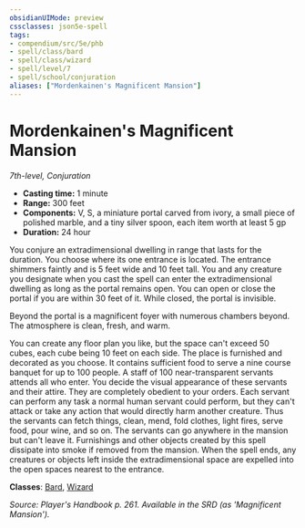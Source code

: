 ```yaml
---
obsidianUIMode: preview
cssclasses: json5e-spell
tags:
- compendium/src/5e/phb
- spell/class/bard
- spell/class/wizard
- spell/level/7
- spell/school/conjuration
aliases: ["Mordenkainen's Magnificent Mansion"]
---
```

# Mordenkainen's Magnificent Mansion
*7th-level, Conjuration*  

- **Casting time:** 1 minute
- **Range:** 300 feet
- **Components:** V, S, a miniature portal carved from ivory, a small piece of polished marble, and a tiny silver spoon, each item worth at least 5 gp
- **Duration:** 24 hour

You conjure an extradimensional dwelling in range that lasts for the duration. You choose where its one entrance is located. The entrance shimmers faintly and is 5 feet wide and 10 feet tall. You and any creature you designate when you cast the spell can enter the extradimensional dwelling as long as the portal remains open. You can open or close the portal if you are within 30 feet of it. While closed, the portal is invisible.

Beyond the portal is a magnificent foyer with numerous chambers beyond. The atmosphere is clean, fresh, and warm.

You can create any floor plan you like, but the space can't exceed 50 cubes, each cube being 10 feet on each side. The place is furnished and decorated as you choose. It contains sufficient food to serve a nine course banquet for up to 100 people. A staff of 100 near-transparent servants attends all who enter. You decide the visual appearance of these servants and their attire. They are completely obedient to your orders. Each servant can perform any task a normal human servant could perform, but they can't attack or take any action that would directly harm another creature. Thus the servants can fetch things, clean, mend, fold clothes, light fires, serve food, pour wine, and so on. The servants can go anywhere in the mansion but can't leave it. Furnishings and other objects created by this spell dissipate into smoke if removed from the mansion. When the spell ends, any creatures or objects left inside the extradimensional space are expelled into the open spaces nearest to the entrance.

**Classes**: [Bard](compendium/classes/bard.md), [Wizard](compendium/classes/wizard.md)

*Source: Player's Handbook p. 261. Available in the SRD (as 'Magnificent Mansion').*